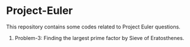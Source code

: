 # Project-Euler
This repository contains some codes related to Project Euler questions. 

1.  Problem-3: Finding the largest prime factor by Sieve of Eratosthenes.
